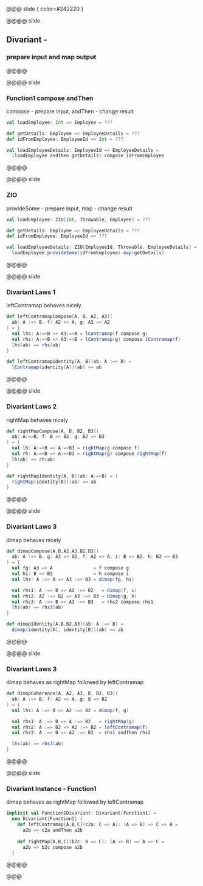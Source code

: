 @@@ slide { color=#242220 }

@@@@ slide

## Divariant -
### prepare input and map output

@@@@

@@@@ slide

### Function1 compose andThen

compose - prepare input, andThen - change result
```scala
val loadEmployee: Int => Employee = ???

def getDetails: Employee => EmployeeDetails = ???
def idFromEmployee: EmployeeId => Int = ???

val loadEmployeeDetails: EmployeeId => EmployeeDetails =
  (loadEmployee andThen getDetails) compose idFromEmployee
```
@@@@

@@@@ slide

### ZIO

provideSome - prepare input, map - change result
```scala
val loadEmployee: ZIO[Int, Throwable, Employee] = ???

def getDetails: Employee => EmployeeDetails = ???
def idFromEmployee: EmployeeId => ???

val loadEmployeeDetails: ZIO[EmployeeId, Throwable, EmployeeDetails] =
  loadEmployee.provideSome(idFromEmployee).map(getDetails)
```
@@@@

@@@@ slide

### Divariant Laws 1

leftContramap behaves nicely

```scala
def leftContramapCompose[A, B, A2, A3](
  ab: A :=> B, f: A2 => A, g: A3 => A2
) = {
  val lhs: A:=>B => A3:=>B = lContramap(f compose g)
  val rhs: A:=>B => A3:=>B = lContramap(g) compose lContramap(f)
  lhs(ab) == rhs(ab)
}

def leftContramapidentity[A, B](ab: A :=> B) =
  lContramap(identity[A])(ab) == ab
```
@@@@

@@@@ slide

### Divariant Laws 2

rightMap behaves nicely
```scala
def rightMapCompose[A, B, B2, B3](
  ab: A:=>B, f: B => B2, g: B2 => B3
) = {
  val lh: A:=>B => A:=>B3 = rightMap(g compose f)
  val rh: A:=>B => A:=>B3 = rightMap(g) compose rightMap(f)
  lh(ab) == rh(ab)
}

def rightMapIdentity[A, B](ab: A:=>B) = {
  rightMap(identity[B])(ab) == ab
}
```
@@@@

@@@@ slide
### Divariant Laws 3

dimap behaves nicely

```scala
def dimapCompose[A,B,A2,A3,B2,B3](
  ab: A :=> B, g: A3 => A2, f: A2 => A, i: B => B2, h: B2 => B3
) = {
  val fg: A3 => A               = f compose g
  val hi: B => B3               = h compose i
  val lhs: A :=> B => A3 :=> B3 = dimap(fg, hi)

  val rhs1: A :=> B => A2 :=> B2   = dimap(f, i)
  val rhs2: A2 :=> B2 => A3 :=> B3 = dimap(g, h)
  val rhs3: A :=> B => A3 :=> B3   = rhs2 compose rhs1
  lhs(ab) == rhs3(ab)
}

def dimapIdentity[A,B,B2,B3](ab: A :=> B) =
  dimap(identity[A], identity[B])(ab) == ab
```
@@@@

@@@@ slide
### Divariant Laws 3

dimap behaves as rightMap followed by leftContramap 

```scala
def dimapCoherence[A, A2, A3, B, B2, B3](
  ab: A :=> B, f: A2 => A, g: B => B2
) = {
  val lhs: A :=> B => A2 :=> B2 = dimap(f, g)

  val rhs1: A :=> B => A :=> B2   = rightMap(g)
  val rhs2: A :=> B2 => A2 :=> B2 = leftContramap(f)
  val rhs3: A :=> B => A2 :=> B2  = rhs1 andThen rhs2

  lhs(ab) == rhs3(ab)
}
```
@@@@

@@@@ slide
### Divariant Instance - Function1

dimap behaves as rightMap followed by leftContramap 

```scala
implicit val Function1Divariant: Divariant[Function1] =
  new Divariant[Function1] {
    def leftContramap[A,B,C](c2a: C => A): (A => B) => C => B = 
      a2b => c2a andThen a2b
    
    def rightMap[A,B,C](b2c: B => C): (A => B) => A => C =
      a2b => b2c compose a2b 
  }
```
@@@@

@@@